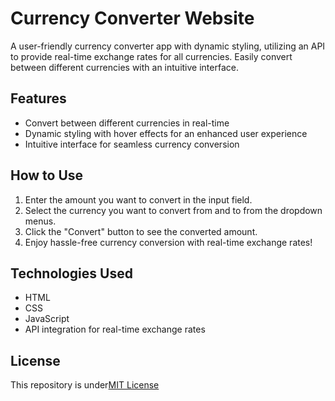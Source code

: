 # Currency Converter Website
A user-friendly currency converter app with dynamic styling, utilizing an API to provide real-time exchange rates for all currencies. Easily convert between different currencies with an intuitive interface.

## Features
- Convert between different currencies in real-time
- Dynamic styling with hover effects for an enhanced user experience
- Intuitive interface for seamless currency conversion

## How to Use
1. Enter the amount you want to convert in the input field.
2. Select the currency you want to convert from and to from the dropdown menus.
3. Click the "Convert" button to see the converted amount.
4. Enjoy hassle-free currency conversion with real-time exchange rates!

## Technologies Used
- HTML
- CSS
- JavaScript
- API integration for real-time exchange rates

## License
This repository is under[MIT License]()
